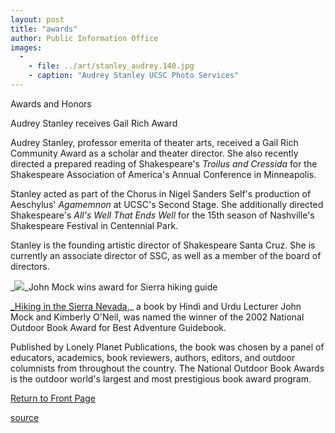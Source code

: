 ```yaml
---
layout: post
title: "awards"
author: Public Information Office
images:
  -
    - file: ../art/stanley_audrey.140.jpg
    - caption: "Audrey Stanley UCSC Photo Services"
---
```


Awards and Honors

Audrey Stanley receives Gail Rich Award

Audrey Stanley, professor emerita of theater arts, received a Gail Rich Community Award as a scholar and theater director. She also recently directed a prepared reading of Shakespeare's _Troilus and Cressida_ for the Shakespeare Association of America's Annual Conference in Minneapolis.  
  
Stanley acted as part of the Chorus in Nigel Sanders Self's production of Aeschylus' _Agamemnon_ at UCSC's Second Stage. She additionally directed Shakespeare's _All's Well That Ends Well_ for the 15th season of Nashville's Shakespeare Festival in Centennial Park.

Stanley is the founding artistic director of Shakespeare Santa Cruz. She is currently an associate director of SSC, as well as a member of the board of directors.

_![][1]_John Mock wins award for Sierra hiking guide

[_Hiking in the Sierra Nevada][2],_ a book by Hindi and Urdu Lecturer John Mock and Kimberly O'Neil, was named the winner of the 2002 National Outdoor Book Award for Best Adventure Guidebook.

Published by Lonely Planet Publications, the book was chosen by a panel of educators, academics, book reviewers, authors, editors, and outdoor columnists from throughout the country. The National Outdoor Book Awards is the outdoor world's largest and most prestigious book award program.

  

[Return to Front Page][3]

[1]: ../art/mock_book.140.jpg
[2]: http://www.monitor.net/~jmko/karakoram/newbooks.htm
[3]: http://currents.ucsc.edu/

[source](http://www1.ucsc.edu/currents/02-03/12-02/awards.html "Permalink to awards")
